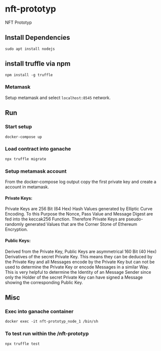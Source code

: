 # nft-prototyp

NFT Prototyp


## Install Dependencies

```
sudo apt install nodejs
```

## install truffle via npm

```
npm install -g truffle
```

### Metamask

Setup metamask and select `localhost:8545` network.

## Run

### Start setup
```
docker-compose up
```

### Load contract into ganache
```
npx truffle migrate
```

### Setup metamask account

From the docker-compose log output copy the first private key and create a account in metamask.

#### Private Keys:
Private Keys are 256 Bit (64 Hex) Hash Values generated by Elliptic Curve Encoding. To this Purpose the Nonce, Pass Value and Message Digest are fed into the keccak256 Function. Therefore Private Keys are pseudo-randomly generated Values that are the Corner Stone of Ethereum Encryption.

#### Public Keys:
Derived from the Private Key, Public Keys are asymmetrical 160 Bit (40 Hex) Derivatives of the secret Private Key. This means they can be deduced by the Private Key and all Messages encode by the Private Key but can not be used to determine the Private Key or encode Messages in a similar Way. This is very helpful to determine the Identity of an Message Sender since only the Holder of the secret Private Key can have signed a Message showing the corresponding Public Key.



## Misc
### Exec into ganache container

```
docker exec -it nft-prototyp_node_1 /bin/sh
```

### To test run within the /nft-prototyp

```
npx truffle test
```
